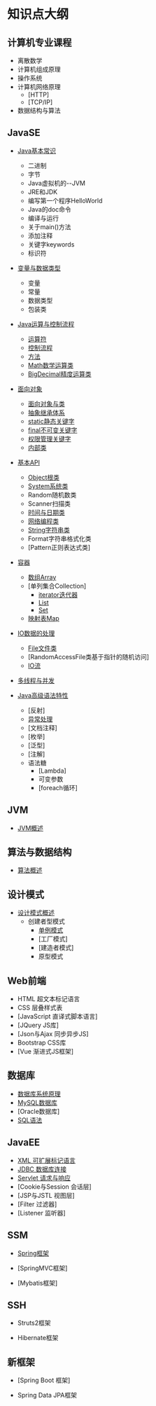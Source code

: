 # 知识点大纲


## 计算机专业课程

- 离散数学
- 计算机组成原理
- 操作系统
- 计算机网络原理
	- [HTTP]
	- [TCP/IP]
- 数据结构与算法

## JavaSE

- [Java基本常识](JavaSE/0Java基本常识/ReadMe.md)

	- 二进制
	- 字节
	- Java虚拟机的--JVM
	- JRE和JDK
	- 编写第一个程序HelloWorld
	- Java的doc命令
	- 编译与运行
	- 关于main()方法
	- 添加注释
	- 关键字keywords
	- 标识符
		
- [变量与数据类型](JavaSE/1变量与数据类型/ReadMe.md)

	- 变量
	- 常量
	- 数据类型
	- 包装类
		
- [Java运算与控制流程](JavaSE/2Java运算与控制流程)

	- [运算符](JavaSE/2Java运算与控制流程/1.运算符/ReadMe.md)
	- [控制流程](JavaSE/2Java运算与控制流程/2.控制流程/ReadMe.md)
	- [方法](JavaSE/2Java运算与控制流程/3.方法/ReadMe.md)
	- [Math数学运算类](JavaSE/2Java运算与控制流程/4.Math数学运算类/README.md)
	- [BigDecimal精度运算类](JavaSE/2Java运算与控制流程/5.BigDecimal精度运算类/ReadMe.md)
		
- [面向对象](JavaSE/3面向对象)

	- [面向对象与类](JavaSE/3面向对象/面向对象与类/ReadMe.md)
	- [抽象继承体系](JavaSE/3面向对象/抽象继承体系/ReadMe.md)
	- [static静态关键字](JavaSE/3面向对象/static静态关键字/ReadMe.md)
	- [final不可变关键字](JavaSE/3面向对象/final不可变关键字/ReadMe.md)
	- [权限管理关键字](JavaSE/3面向对象/权限管理关键字/ReadMe.md)
	- [内部类](JavaSE/3面向对象/内部类/ReadMe.md)
		
- [基本API](JavaSE/4基本API)

	- [Object根类](JavaSE/4基本API/Object根类/README.md)
	- [System系统类](JavaSE/4基本API/System系统类/README.md)
	- Random随机数类
	- Scanner扫描类
	- [时间与日期类](JavaSE/4基本API/时间与日期类/README.md)
	- [网络编程类](JavaSE/4基本API/网络编程类/README.md)
	- [String字符串类](JavaSE/4基本API/String字符串类/README.md)
	- Format字符串格式化类
	- [Pattern正则表达式类]
		
- [容器](JavaSE/5容器/ReadMe.md)

	- [数组Array](JavaSE/5容器/1.数组Array/README.md)
	- [单列集合Collection]
		- [iterator迭代器](JavaSE/5容器/2.单列集合Collection/iterator/ReadMe.md)
		- [List](JavaSE/5容器/2.单列集合Collection/List/ReadMe.md)
		- [Set](JavaSE/5容器/2.单列集合Collection/Set/ReadMe.md)
	- [映射表Map](JavaSE/5容器/3.映射表Map/ReadMe.md)
		
- [IO数据的处理](JavaSE/5容器/ReadMe.md)

	- [File文件类](JavaSE/6IO数据的处理/File文件类/ReadMe.md)
	- [RandomAccessFile类基于指针的随机访问]
	- [IO流](JavaSE/6IO数据的处理/IO流/ReadMe.md)
		
- [多线程与并发](JavaSE/5容器/ReadMe.md)
		
- [Java高级语法特性](JavaSE/5容器/ReadMe.md)
	- [反射]
	- [异常处理](JavaSE/8Java高级语法特性/异常处理/ReadMe.md)
	- [文档注释]
	- [枚举]
	- [泛型]
	- [注解]
	- 语法糖
		- [Lambda]
		- 可变参数
		- [foreach循环]

## JVM

- [JVM概述](JVM/ReadMe.md)

## 算法与数据结构

- [算法概述](算法与数据结构/ReadMe.md)

## 设计模式

- [设计模式概述](设计模式/ReadMe.md)
	- 创建者型模式
		- [单例模式](设计模式/创建型模式/单例模式/ReadMe.md)
		- [工厂模式]
		- [建造者模式]
		- 原型模式

## Web前端

- HTML 超文本标记语言
- CSS 层叠样式表
- [JavaScript 直译式脚本语言]
- [JQuery JS库]
- [Json与Ajax 同步异步JS]
- Bootstrap CSS库
- [Vue	渐进式JS框架]
	
## 数据库

- [数据库系统原理](数据库/1.数据库系统原理)
- [MySQL数据库](数据库/2.MySQL)
- [Oracle数据库]
- [SQL语法](数据库/3.SQL语法)

## JavaEE

- [XML 可扩展标记语言](JavaEE/src/main/directory/XML/ReadMe.md)
- [JDBC 数据库连接](JavaEE/src/main/directory/JDBC与数据库连接池/ReadMe.md)
- [Servlet 请求与响应](JavaEE/src/main/directory/Servlet/ReadMe.md)
- [Cookie与Session 会话层]
- [JSP与JSTL 视图层]
- [Filter 过滤器]
- [Listener 监听器]

## SSM

- [Spring框架](Spring/ReadMe.md)

- [SpringMVC框架]

- [Mybatis框架]

## SSH

- Struts2框架

- Hibernate框架

## 新框架

- [Spring Boot 框架] 

- Spring Data JPA框架